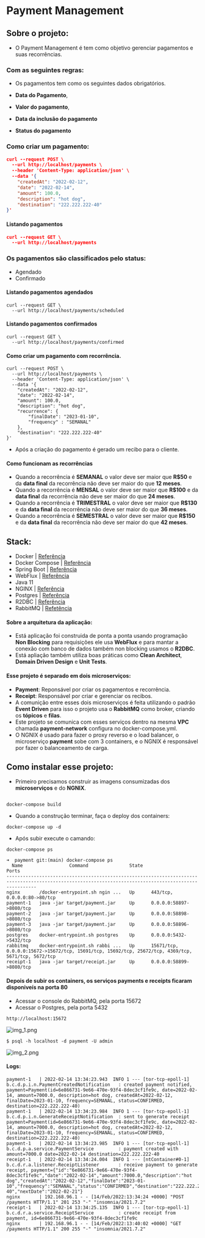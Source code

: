 # Payment Management

## Sobre o projeto:

* O Payment Management é tem como objetivo gerenciar pagamentos e suas recorrências.

### Com as seguintes regras:

* Os pagamentos tem como os seguintes dados obrigatórios.

* **Data do Pagamento**, 
* **Valor do pagamento**, 
* **Data da inclusão do pagamento** 
* **Status do pagamento**

### Como criar um pagamento:

```json
curl --request POST \
  --url http://localhost/payments \
  --header 'Content-Type: application/json' \
  --data '{
	"createdAt": "2022-02-12",
	"date": "2022-02-14",
	"amount": 100.0,
	"description": "hot dog",
	"destination": "222.222.222-40"
}'
```

#### Listando pagamentos

```json
curl --request GET \
  --url http://localhost/payments
```

### Os pagamentos são classificados pelo status:

* Agendado
* Confirmado

#### Listando pagamentos agendados

```
curl --request GET \
  --url http://localhost/payments/scheduled
```

#### Listando pagamentos confirmados

```
curl --request GET \
  --url http://localhost/payments/confirmed
```

#### Como criar um pagamento com recorrência.

```
curl --request POST \
  --url http://localhost/payments \
  --header 'Content-Type: application/json' \
  --data '{
	"createdAt": "2022-02-12",
	"date": "2022-02-14",
	"amount": 100.0,
	"description": "hot dog",
	"recurrence": {
		"finalDate": "2023-01-10",
		"frequency" : "SEMANAL"
	},
	"destination": "222.222.222-40"
}'
```
* Após a criação do pagamento é gerado um recibo para o cliente.

#### Como funcionam as recorrências

* Quando a recorrência é **SEMANAL** o valor deve ser maior que **R$50** e da **data final** da recorrência não deve ser maior do que **12 meses**.
* Quando a recorrência é **MENSAL** o valor deve ser maior que **R$100** e da **data final** da recorrência não deve ser maior do que **24 meses**.
* Quando a recorrência é **TRIMESTRAL** o valor deve ser maior que **R$130** e da **data final** da recorrência não deve ser maior do que **36 meses**.
* Quando a recorrência é **SEMESTRAL** o valor deve ser maior que **R$150** e da **data final** da recorrência não deve ser maior do que **42 meses**.

## Stack:

* Docker | [Referência](https://docs.docker.com/get-started/)
* Docker Compose | [Referência](https://docs.docker.com/compose/)
* Spring Boot | [Referência](https://docs.spring.io/spring-boot/docs/current/reference/htmlsingle/)
* WebFlux | [Referência](https://docs.spring.io/spring-framework/docs/current/reference/html/web-reactive.html)
* Java 11
* NGINX | [Referência](http://nginx.org/en/docs/)
* Postgres | [Referência](https://www.postgresql.org/docs/)
* R2DBC | [Referência](https://docs.spring.io/spring-data/r2dbc/docs/current/reference/html/#reference)
* RabbitMQ | [Refetência](https://www.rabbitmq.com/tutorials/tutorial-five-python.html)

#### Sobre a arquitetura da aplicação:

* Está aplicação foi construida de ponta a ponta usando programação **Non Blocking** para requisições ele usa **WebFlux** e para mantar a conexão com banco de dados também non blocking usamos o **R2DBC**.
* Está apliação também utiliza boas práticas como **Clean Architect**, **Domain Driven Design** e **Unit Tests**.

#### Esse projeto é separado em dois microserviços:

* **Payment**: Reponsável por criar os pagamentos e recorrência.
* **Receipt**: Responsável por criar e gerenciar os recibos.
* A comunição entre esses dois microserviços é feita utilizando o padrão **Event Driven** para isso o projeto usa o **RabbitMQ** como broker, criando os **tópicos** e **filas**.
* Este projeto se comunica com esses serviços dentro na mesma **VPC** chamada **payment-network** configura no docker-compose.yml.
* O NGNIX é usado para fazer o proxy reverso e o load balancer, o microserviço **payment** sobe com 3 containers, e o NGNIX é responsável por fazer o balanceamento de carga.

## Como instalar esse projeto:

* Primeiro precisamos construir as imagens consumizadas dos **microserviços** e do **NGNIX**.

```

docker-compose build

```

* Quando a construção terminar, faça o deploy dos containers:

```
docker-compose up -d
```

* Após subir execute o camando:

```
docker-compose ps
```

```
➜  payment git:(main) docker-compose ps
  Name                 Command               State                                                 Ports                                               
-------------------------------------------------------------------------------------------------------------------------------------------------------
nginx       /docker-entrypoint.sh ngin ...   Up      443/tcp, 0.0.0.0:80->80/tcp                                                                       
payment-1   java -jar target/payment.jar     Up      0.0.0.0:58897->8080/tcp                                                                           
payment-2   java -jar target/payment.jar     Up      0.0.0.0:58898->8080/tcp                                                                           
payment-3   java -jar target/payment.jar     Up      0.0.0.0:58896->8080/tcp                                                                           
postgres    docker-entrypoint.sh postgres    Up      0.0.0.0:5432->5432/tcp                                                                            
rabbitmq    docker-entrypoint.sh rabbi ...   Up      15671/tcp, 0.0.0.0:15672->15672/tcp, 15691/tcp, 15692/tcp, 25672/tcp, 4369/tcp, 5671/tcp, 5672/tcp
receipt-1   java -jar target/receipt.jar     Up      0.0.0.0:58899->8080/tcp 
```

#### Depois de subir os containers, os serviços payments e receipts ficaram disponiveís na porta 80

* Acessar o console do RabbitMQ, pela porta 15672
* Acessar o Postgres, pela porta 5432

```
http://localhost:15672
```

![img_1.png](img_1.png)

```
$ psql -h localhost -d payment -U admin
```

![img_2.png](img_2.png)

#### Logs:

```
payment-1   | 2022-02-14 13:34:23.943  INFO 1 --- [tor-tcp-epoll-1] b.c.d.p.i.n.PaymentCreatedNotification   : created payment notified, payment=Payment(id=6e866731-9e66-470e-93f4-8dec3cf1fe9c, date=2022-02-14, amount=7000.0, description=hot dog, createdAt=2022-02-12, finalDate=2023-01-10, frequency=SEMANAL, status=CONFIRMED, destination=222.222.222-40)
payment-1   | 2022-02-14 13:34:23.984  INFO 1 --- [tor-tcp-epoll-1] b.c.d.p.i.n.GenerateReceiptNotification  : sent to generate receipt payment=Payment(id=6e866731-9e66-470e-93f4-8dec3cf1fe9c, date=2022-02-14, amount=7000.0, description=hot dog, createdAt=2022-02-12, finalDate=2023-01-10, frequency=SEMANAL, status=CONFIRMED, destination=222.222.222-40)
payment-1   | 2022-02-14 13:34:23.985  INFO 1 --- [tor-tcp-epoll-1] b.c.d.p.a.service.PaymentService         : payment created with amount=7000.0 date=2022-02-14 destination=222.222.222-40
receipt-1   | 2022-02-14 13:34:24.004  INFO 1 --- [ntContainer#0-1] b.c.d.r.a.listener.ReceiptListener       : receive payment to generate receipt, payment={"id":"6e866731-9e66-470e-93f4-8dec3cf1fe9c","date":"2022-02-14","amount":7000.0,"description":"hot dog","createdAt":"2022-02-12","finalDate":"2023-01-10","frequency":"SEMANAL","status":"CONFIRMED","destination":"222.222.222-40","nextDate":"2022-02-21"}
nginx       | 192.168.96.1 - - [14/Feb/2022:13:34:24 +0000] "POST /payments HTTP/1.1" 201 253 "-" "insomnia/2021.7.2"
receipt-1   | 2022-02-14 13:34:25.135  INFO 1 --- [tor-tcp-epoll-1] b.c.d.r.a.service.ReceiptService         : create receipt from payment, id=6e866731-9e66-470e-93f4-8dec3cf1fe9c
nginx       | 192.168.96.1 - - [14/Feb/2022:13:40:02 +0000] "GET /payments HTTP/1.1" 200 255 "-" "insomnia/2021.7.2"

```